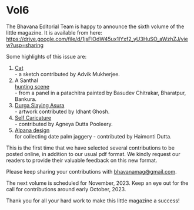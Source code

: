 # Vol6

The Bhavana Editorial Team is happy to announce the sixth volume of the little magazine. It is available from here:
https://drive.google.com/file/d/1jsFlOdW45ux1lYxf2_yU3HuSO_aWzhZJ/view?usp=sharing

Some highlights of this issue are: <br>
1. <nav><a href="Cat_v1a.jpeg">Cat</a></nav> - a sketch contributed by Advik Mukherjee. <br>
2. A Santhal <nav><a href="Bharatpur.jpeg">hunting scene</a></nav> - from a panel in a patachitra painted by Basudev Chitrakar, Bharatpur, Bankura. <br>
3. <nav><a href="DurgaPainting.jpeg">Durga Slaying Asura</a></nav> - artwork contributed by Idhant Ghosh. <br>
4. <nav><a href="Caricature.jpeg">Self Caricature </a></nav>- contributed by Agneya Dutta Pooleery. <br>
5. <nav><a href="IMG_5411.JPG">Alpana design</a></nav>for collecting date palm jaggery - contributed by Haimonti Dutta. <br>

This is the first time that we have selected several contributions to be posted online, in addition to our usual pdf format. We kindly request our readers to provide their valuable feedback on this new format. 

Please keep sharing your contributions with bhavanamag@gmail.com. 

The next volume is scheduled for November, 2023. Keep an eye out for the call for contributions around early October, 2023. 

Thank you for all your hard work to make this little magazine a success!

